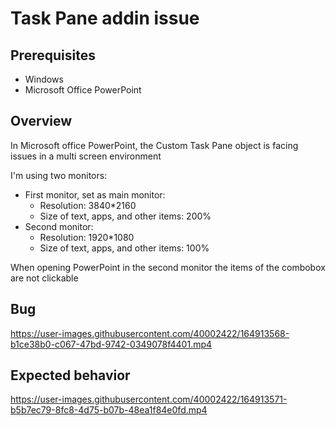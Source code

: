 # Task Pane addin issue

## Prerequisites

- Windows
- Microsoft Office PowerPoint

## Overview

In Microsoft office PowerPoint, the Custom Task Pane object is facing issues in a multi screen environment

I'm using two monitors:
- First monitor, set as main monitor:
  - Resolution: 3840*2160
  - Size of text, apps, and other items: 200%
- Second monitor:
  - Resolution: 1920*1080
  - Size of text, apps, and other items: 100%

When opening PowerPoint in the second monitor the items of the combobox are not clickable


## Bug

https://user-images.githubusercontent.com/40002422/164913568-b1ce38b0-c067-47bd-9742-0349078f4401.mp4


## Expected behavior

https://user-images.githubusercontent.com/40002422/164913571-b5b7ec79-8fc8-4d75-b07b-48ea1f84e0fd.mp4

